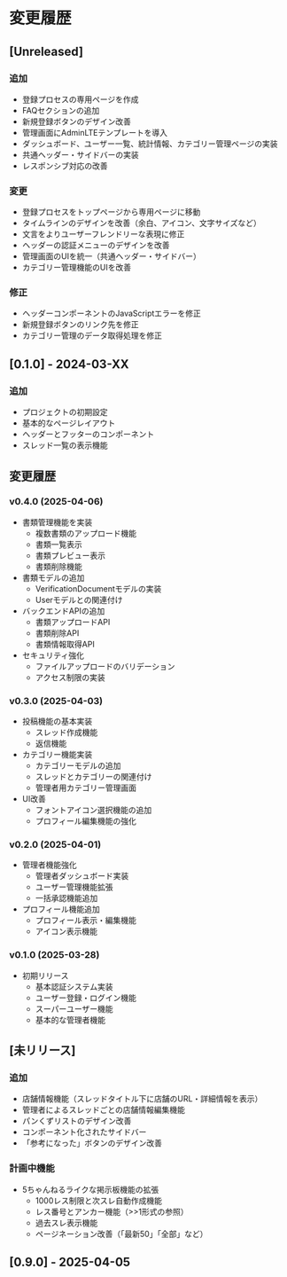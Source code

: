 # 変更履歴

## [Unreleased]

### 追加
- 登録プロセスの専用ページを作成
- FAQセクションの追加
- 新規登録ボタンのデザイン改善
- 管理画面にAdminLTEテンプレートを導入
- ダッシュボード、ユーザー一覧、統計情報、カテゴリー管理ページの実装
- 共通ヘッダー・サイドバーの実装
- レスポンシブ対応の改善

### 変更
- 登録プロセスをトップページから専用ページに移動
- タイムラインのデザインを改善（余白、アイコン、文字サイズなど）
- 文言をよりユーザーフレンドリーな表現に修正
- ヘッダーの認証メニューのデザインを改善
- 管理画面のUIを統一（共通ヘッダー・サイドバー）
- カテゴリー管理機能のUIを改善

### 修正
- ヘッダーコンポーネントのJavaScriptエラーを修正
- 新規登録ボタンのリンク先を修正
- カテゴリー管理のデータ取得処理を修正

## [0.1.0] - 2024-03-XX

### 追加
- プロジェクトの初期設定
- 基本的なページレイアウト
- ヘッダーとフッターのコンポーネント
- スレッド一覧の表示機能

## 変更履歴

### v0.4.0 (2025-04-06)
- 書類管理機能を実装
  - 複数書類のアップロード機能
  - 書類一覧表示
  - 書類プレビュー表示
  - 書類削除機能
- 書類モデルの追加
  - VerificationDocumentモデルの実装
  - Userモデルとの関連付け
- バックエンドAPIの追加
  - 書類アップロードAPI
  - 書類削除API
  - 書類情報取得API
- セキュリティ強化
  - ファイルアップロードのバリデーション
  - アクセス制限の実装

### v0.3.0 (2025-04-03)
- 投稿機能の基本実装
  - スレッド作成機能
  - 返信機能
- カテゴリー機能実装
  - カテゴリーモデルの追加
  - スレッドとカテゴリーの関連付け
  - 管理者用カテゴリー管理画面
- UI改善
  - フォントアイコン選択機能の追加
  - プロフィール編集機能の強化

### v0.2.0 (2025-04-01)
- 管理者機能強化
  - 管理者ダッシュボード実装
  - ユーザー管理機能拡張
  - 一括承認機能追加
- プロフィール機能追加
  - プロフィール表示・編集機能
  - アイコン表示機能

### v0.1.0 (2025-03-28)
- 初期リリース
  - 基本認証システム実装
  - ユーザー登録・ログイン機能
  - スーパーユーザー機能
  - 基本的な管理者機能

## [未リリース]

### 追加
- 店舗情報機能（スレッドタイトル下に店舗のURL・詳細情報を表示）
- 管理者によるスレッドごとの店舗情報編集機能
- パンくずリストのデザイン改善
- コンポーネント化されたサイドバー
- 「参考になった」ボタンのデザイン改善

### 計画中機能
- 5ちゃんねるライクな掲示板機能の拡張
  - 1000レス制限と次スレ自動作成機能
  - レス番号とアンカー機能（>>1形式の参照）
  - 過去スレ表示機能
  - ページネーション改善（「最新50」「全部」など）

## [0.9.0] - 2025-04-05 